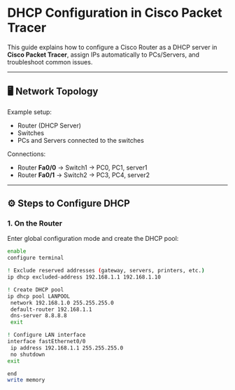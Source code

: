 # DHCP Configuration in Cisco Packet Tracer

This guide explains how to configure a Cisco Router as a DHCP server in **Cisco Packet Tracer**, assign IPs automatically to PCs/Servers, and troubleshoot common issues.

---

## 🖥️ Network Topology
Example setup:
- Router (DHCP Server)
- Switches
- PCs and Servers connected to the switches

Connections:
- Router **Fa0/0** → Switch1 → PC0, PC1, server1
- Router **Fa0/1** → Switch2 → PC3, PC4, server2

---

## ⚙️ Steps to Configure DHCP

### 1. On the Router
Enter global configuration mode and create the DHCP pool:

```bash
enable
configure terminal

! Exclude reserved addresses (gateway, servers, printers, etc.)
ip dhcp excluded-address 192.168.1.1 192.168.1.10

! Create DHCP pool
ip dhcp pool LANPOOL
 network 192.168.1.0 255.255.255.0
 default-router 192.168.1.1
 dns-server 8.8.8.8
 exit

! Configure LAN interface
interface fastEthernet0/0
 ip address 192.168.1.1 255.255.255.0
 no shutdown
exit

end
write memory
